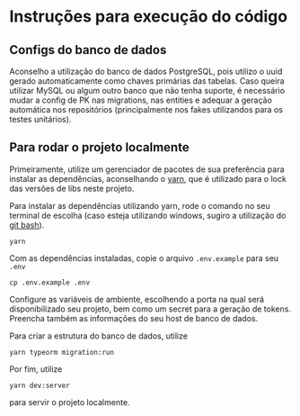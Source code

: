 # Instruções para execução do código
## Configs do banco de dados
Aconselho a utilização do banco de dados PostgreSQL, pois utilizo o uuid gerado automaticamente como chaves primárias das tabelas. Caso queira utilizar MySQL ou algum outro banco que não tenha suporte, é necessário mudar a config de PK nas migrations, nas entities e adequar a geração automática nos repositórios (principalmente nos fakes utilizandos para os testes unitários).

## Para rodar o projeto localmente
Primeiramente, utilize um gerenciador de pacotes de sua preferência para instalar as dependências, aconselhando o [yarn](https://classic.yarnpkg.com/lang/en/docs/install/#windows-stable), que é utilizado para o lock das versões de libs neste projeto.

Para instalar as dependências utilizando yarn, rode o comando no seu terminal de escolha (caso esteja utilizando windows, sugiro a utilização do [git bash](https://git-scm.com/downloads)).

```yarn```

Com as dependências instaladas, copie o arquivo `.env.example` para seu `.env`

```cp .env.example .env```

Configure as variáveis de ambiente, escolhendo a porta na qual será disponibilizado seu projeto, bem como um secret para a geração de tokens. Preencha também as informações do seu host de banco de dados.

Para criar a estrutura do banco de dados, utilize

```yarn typeorm migration:run```

Por fim, utilize 

```yarn dev:server```

para servir o projeto localmente. 



